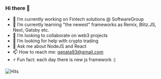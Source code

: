 ### Hi there 👋

- 🔭 I’m currently working on Fintech solutions @ SoftwareGroup
- 🌱 I’m currently learning "the newest" frameworks as Remix, Blitz.JS, Next, Gatsby etc.
- 👯 I’m looking to collaborate on web3 projects
- 🤔 I’m looking for help with crypto trading
- 💬 Ask me about NodeJS and React
- 📫 How to reach me: genata93@gmail.com
- ⚡ Fun fact: each day there is new js framework :)

![Hits](https://hits.seeyoufarm.com/api/count/incr/badge.svg?url=https%3A%2F%2Fgithub.com%2Fgoodlifeinc&count_bg=%2379C83D&title_bg=%23555555&icon=&icon_color=%23E7E7E7&title=hits&edge_flat=false)
